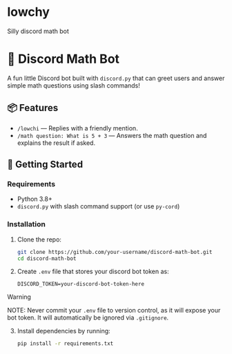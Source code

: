 # lowchy
Silly discord math bot 
# 🤖 Discord Math Bot

A fun little Discord bot built with `discord.py` that can greet users and answer simple math questions using slash commands!

## 📦 Features

- `/lowchi` — Replies with a friendly mention.
- `/math question: What is 5 + 3` — Answers the math question and explains the result if asked.

## 🚀 Getting Started

### Requirements
- Python 3.8+
- `discord.py` with slash command support (or use `py-cord`)

### Installation

1. Clone the repo:
   ```bash
   git clone https://github.com/your-username/discord-math-bot.git
   cd discord-math-bot

2. Create ``.env`` file that stores your discord bot token as:
   ```env
   DISCORD_TOKEN=your-discord-bot-token-here

> [!WARNING]
> NOTE: Never commit your ``.env`` file to version control, as it will expose your bot token. It will automatically be ignored via ``.gitignore``.

3. Install dependencies by running:
   ```bash
   pip install -r requirements.txt
